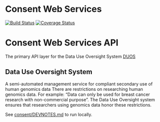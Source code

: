 Consent Web Services
====================

[![Build Status](https://travis-ci.org/DataBiosphere/consent.svg?branch=develop)](https://travis-ci.org/DataBiosphere/consent)
[![Coverage Status](https://coveralls.io/repos/github/DataBiosphere/consent/badge.svg?branch=develop)](https://coveralls.io/github/DataBiosphere/consent?branch=develop)

# Consent Web Services API

The primary API layer for the Data Use Oversight System [DUOS](https://github.com/DataBiosphere/consent-ui)

## Data Use Oversight System

A semi-automated management service for compliant secondary use of human genomics data
There are restrictions on researching human genomics data. For example: “Data can only be used for breast cancer research with non-commercial purpose”.
The Data Use Oversight system ensures that researchers using genomics data honor these restrictions.

See [consent/DEVNOTES.md](DEVNOTES.md) to run locally.
